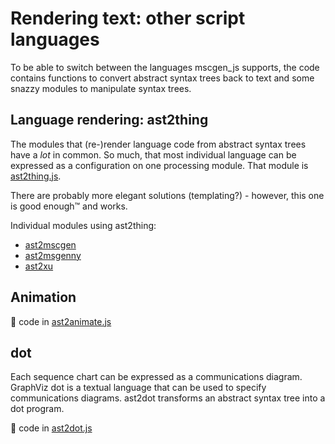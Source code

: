 # Rendering text: other script languages

To be able to switch between the languages mscgen_js supports, the code contains
functions to convert abstract syntax trees back to text and some snazzy
modules to manipulate syntax trees.


## Language rendering: ast2thing
The modules that (re-)render language code from abstract syntax trees
have a _lot_ in common. So much, that most individual language can be
expressed as a configuration on one processing module. That module is
[ast2thing.js](ast2thing.js).

There are probably more elegant solutions (templating?) - however,
this one is good enough&trade; and works.

Individual modules using ast2thing:
- [ast2mscgen](ast2mscgen)
- [ast2msgenny](ast2msgenny)
- [ast2xu](ast2xu)

## Animation
:page_with_curl: code in [ast2animate.js](ast2animate.js)

## dot
Each sequence chart can be expressed as a communications diagram.
GraphViz dot is a textual language that can be used to specify
communications diagrams. ast2dot transforms an abstract syntax
tree into a dot program.

:page_with_curl: code in [ast2dot.js](ast2dot.js)
